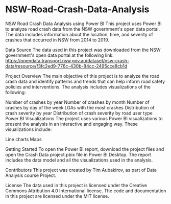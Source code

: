 # NSW-Road-Crash-Data-Analysis

NSW Road Crash Data Analysis using Power BI
This project uses Power BI to analyze road crash data from the NSW government's open data portal. The data includes information about the location, time, and severity of crashes that occurred in NSW from 2014 to 2019.

Data Source
The data used in this project was downloaded from the NSW government's open data portal at the following link: https://opendata.transport.nsw.gov.au/dataset/nsw-crash-data/resource/f3fc2ed9-776c-430b-84cc-2495cce8cb1d

Project Overview
The main objective of this project is to analyze the road crash data and identify patterns and trends that can help inform road safety policies and interventions. The analysis includes visualizations of the following:

Number of crashes by year Number of crashes by month Number of crashes by day of the week LGAs with the most crashes Distribution of crash severity by year Distribution of crash severity by road user type Power BI Visualizations The project uses various Power BI visualizations to present the analysis in an interactive and engaging way. These visualizations include:

Line charts Maps

Getting Started
To open the Power BI report, download the project files and open the Crash Data project.pbix file in Power BI Desktop. The report includes the data model and all the visualizations used in the analysis.

Contributors This project was created by Tim Aubakirov, as part of Data Analysis course Project.

License The data used in this project is licensed under the Creative Commons Attribution 4.0 International license. The code and documentation in this project are licensed under the MIT license.
